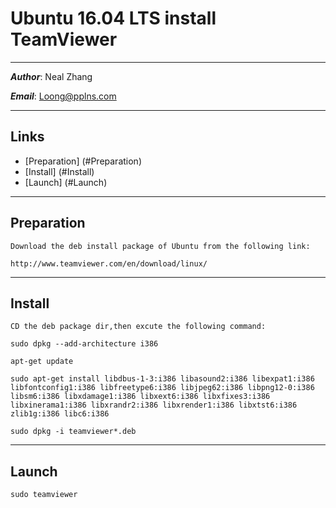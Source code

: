 Ubuntu 16.04 LTS install TeamViewer
===

****
***Author***: Neal Zhang

***Email***: Loong@pplns.com

****
Links
----
*  [Preparation] (#Preparation)
*  [Install] (#Install)
*  [Launch] (#Launch)

****
Preparation
----
    Download the deb install package of Ubuntu from the following link:

    http://www.teamviewer.com/en/download/linux/

****
Install
----
    CD the deb package dir,then excute the following command:

    sudo dpkg --add-architecture i386

    apt-get update

    sudo apt-get install libdbus-1-3:i386 libasound2:i386 libexpat1:i386 libfontconfig1:i386 libfreetype6:i386 libjpeg62:i386 libpng12-0:i386 libsm6:i386 libxdamage1:i386 libxext6:i386 libxfixes3:i386 libxinerama1:i386 libxrandr2:i386 libxrender1:i386 libxtst6:i386 zlib1g:i386 libc6:i386

    sudo dpkg -i teamviewer*.deb

****
Launch
------
    sudo teamviewer
